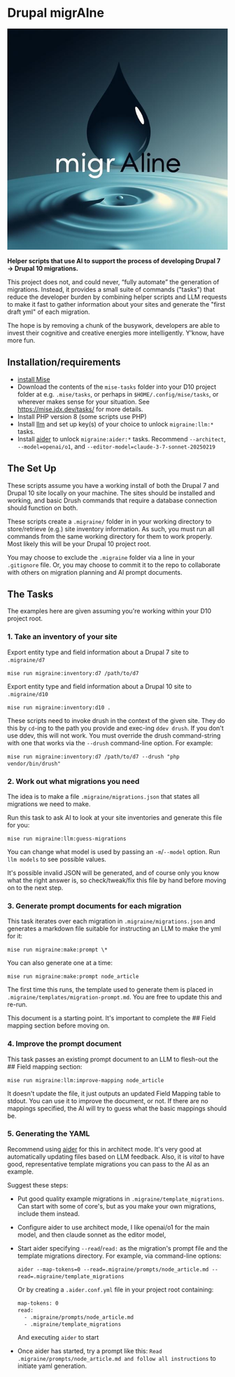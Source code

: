 # Drupal migrAIne

![migrAIne logo](migraine.jpeg "migrAIne logo")

**Helper scripts that use AI to support the process of developing Drupal 7 → Drupal 10 migrations.**

This project does not, and could never, &ldquo;fully automate&rdquo; the generation of migrations. Instead, it provides a small suite of commands
("tasks") that reduce the developer burden by combining helper scripts and LLM requests to make it fast to gather information about your sites and
generate the "first draft yml" of each migration.

The hope is by removing a chunk of the busywork, developers are able to invest their cognitive and creative energies more intelligently. Y'know, have more fun.

## Installation/requirements

 - [install Mise](https://mise.jdx.dev/getting-started.html)
 - Download the contents of the `mise-tasks` folder into your D10 project folder at e.g. `.mise/tasks`, or perhaps in `$HOME/.config/mise/tasks`, or wherever makes sense for your situation. See https://mise.jdx.dev/tasks/ for more details.
 - Install PHP version 8 (some scripts use PHP)
 - Install [llm](https://github.com/simonw/llm) and set up key(s) of your choice to unlock `migraine:llm:*` tasks.
 - Install [aider](https://github.com/Aider-AI/aider) to unlock `migraine:aider:*` tasks. Recommend `--architect`, `--model=openai/o1`, and `--editor-model=claude-3-7-sonnet-20250219`

## The Set Up

These scripts assume you have a working install of both the Drupal 7 and Drupal 10 site locally on your machine. The 
sites should be installed and working, and basic Drush commands that require a database connection should function on 
both.

These scripts create a `.migraine/` folder in in your working directory to store/retrieve (e.g.) site inventory information.
As such, you must run all commands from the same working directory for them to work properly. Most likely this will be your 
Drupal 10 project root.

You may choose to exclude the `.migraine` folder via a line in your `.gitignore` file. Or, you may choose to commit it to
the repo to collaborate with others on migration planning and AI prompt documents.


## The Tasks

The examples here are given assuming you're working within your D10 project root.

### 1. Take an inventory of your site

Export entity type and field information about a Drupal 7 site to `.migraine/d7`

    mise run migraine:inventory:d7 /path/to/d7

Export entity type and field information about a Drupal 10 site to `.migraine/d10`

    mise run migraine:inventory:d10 .

These scripts need to invoke drush in the context of the given site. They do this by `cd`-ing to the path you provide and exec-ing `ddev drush`. If you don't use ddev, this will not work. You must override the drush command-string with one that works via the `--drush` command-line option. For example:

    mise run migraine:inventory:d7 /path/to/d7 --drush "php vendor/bin/drush"


### 2. Work out what migrations you need

The idea is to make a file `.migraine/migrations.json` that states all migrations we need to make.

Run this task to ask AI to look at your site inventories and generate this file for you:

    mise run migraine:llm:guess-migrations

You can change what model is used by passing an `-m`/`--model` option. Run `llm models` to see possible values.

It's possible invalid JSON will be generated, and of course only you know what the right answer is, so check/tweak/fix
this file by hand before moving on to the next step.


### 3. Generate prompt documents for each migration

This task iterates over each migration in `.migraine/migrations.json` and generates a markdown file suitable for
instructing an LLM to make the yml for it:

    mise run migraine:make:prompt \*

You can also generate one at a time:

    mise run migraine:make:prompt node_article

The first time this runs, the template used to generate them is placed in `.migraine/templates/migration-prompt.md`.
You are free to update this and re-run.

This document is a starting point. It's important to complete the ## Field mapping section before moving on.


### 4. Improve the prompt document

This task passes an existing prompt document to an LLM to flesh-out the ## Field mapping section:

    mise run migraine:llm:improve-mapping node_article

It doesn't update the file, it just outputs an updated Field Mapping table to stdout. You can use it to
improve the document, or not. If there are no mappings specified, the AI will try to guess what the
basic mappings should be.


### 5. Generating the YAML

Recommend using [aider](https://github.com/Aider-AI/aider) for this in architect mode. It's very good at automatically updating files based on LLM feedback.
Also, it is _vital_ to have good, representative template migrations you can pass to the AI as an example.

Suggest these steps:

 - Put good quality example migrations in `.migraine/template_migrations`. Can start with some of core's, but as you make your own migrations, include them instead.
 - Configure aider to use architect mode, I like openai/o1 for the main model, and then claude sonnet as the editor model,
 - Start aider specifying `--read`/`read:` as the migration's prompt file and the template migrations directory. For example, via command-line options:

       aider --map-tokens=0 --read=.migraine/prompts/node_article.md --read=.migraine/template_migrations

   Or by creating a `.aider.conf.yml` file in your project root containing:

       map-tokens: 0
       read:
         - .migraine/prompts/node_article.md
         - .migraine/template_migrations

   And executing `aider` to start

 - Once aider has started, try a prompt like this: `Read .migraine/prompts/node_article.md and follow all instructions` to initiate yaml generation.

